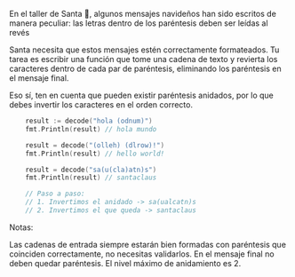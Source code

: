 

En el taller de Santa 🎅, algunos mensajes navideños han sido escritos de manera peculiar: las letras dentro de los paréntesis deben ser leídas al revés

Santa necesita que estos mensajes estén correctamente formateados. Tu tarea es escribir una función que tome una cadena de texto y revierta los caracteres dentro de cada par de paréntesis, eliminando los paréntesis en el mensaje final.

Eso sí, ten en cuenta que pueden existir paréntesis anidados, por lo que debes invertir los caracteres en el orden correcto.

```go
	result := decode("hola (odnum)")
	fmt.Println(result) // hola mundo

	result = decode("(olleh) (dlrow)!")
	fmt.Println(result) // hello world!

	result = decode("sa(u(cla)atn)s")
	fmt.Println(result) // santaclaus

	// Paso a paso:
	// 1. Invertimos el anidado -> sa(ualcatn)s
	// 2. Invertimos el que queda -> santaclaus
```
Notas:

Las cadenas de entrada siempre estarán bien formadas con paréntesis que coinciden correctamente, no necesitas validarlos.
En el mensaje final no deben quedar paréntesis.
El nivel máximo de anidamiento es 2.